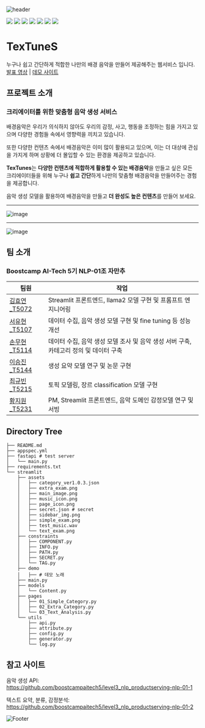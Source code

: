 ![header](https://capsule-render.vercel.app/api?type=waving&color=gradient&customColorList=1&height=250&section=header&text=TexTuneS%20:%20Make%20Your%20Creative%20Music&fontSize=40)

<img src="https://img.shields.io/badge/python-3776AB?style=for-the-badge&logo=python&logoColor=white"> <img src="https://img.shields.io/badge/amazonaws-232F3E?style=for-the-badge&logo=amazonaws&logoColor=white"> 
<img src="https://img.shields.io/badge/pytorch-EE4C2C?style=for-the-badge&logo=pytorch&logoColor=white">
<img src="https://img.shields.io/badge/streamlit-FF4B4B?style=for-the-badge&logo=streamlit&logoColor=white">
<img src="https://img.shields.io/badge/fastapi-009688?style=for-the-badge&logo=fastapi&logoColor=white">
<img src="https://img.shields.io/badge/githubactions-2088FF?style=for-the-badge&logo=githubactions&logoColor=white">
<img src="https://img.shields.io/badge/transformers-FFFF33?style=for-the-badge">

# TexTuneS
누구나 쉽고 간단하게 적합한 나만의 배경 음악을 만들어 제공해주는 웹서비스 입니다.  
[발표 영상](https://youtu.be/LWodtP5Kh6Q) | 
[데모 사이트](http://101.101.209.53:30007/)  


## 프로젝트 소개
### 크리에이터를 위한 맞춤형 음악 생성 서비스

배경음악은 우리가 의식하지 않아도 우리의 감정, 사고, 행동을 조정하는 힘을 가지고 있으며 다양한 경험들 속에서 영향력을 끼치고 있습니다.

또한 다양한 컨텐츠 속에서 배경음악은 이미 많이 활용되고 있으며, 이는 더 대상에 관심을 가지게 하며 상황에 더 몰입할 수 있는 환경을 제공하고 있습니다.

**TexTunes**는 **다양한 컨텐츠에 적합하게 활용할 수 있는 배경음악**을 만들고 싶은 모든 크리에이터들을 위해 누구나 **쉽고** **간단**하게 나만의 맞춤형 배경음악을 만들어주는 경험을 제공합니다.

음악 생성 모델을 활용하여 배경음악을 만들고 **더 완성도 높은 컨텐츠**를 만들어 보세요.

---
![image](https://github.com/boostcampaitech5/level3_nlp_finalproject-nlp-01/assets/39620398/53dcb7bf-9308-46ef-bb87-084f4311b2a8)

---

![image](https://github.com/boostcampaitech5/level3_nlp_finalproject-nlp-01/assets/39620398/1dc68299-3c37-4bc4-87ff-757204d54776)


## 팀 소개
### Boostcamp AI-Tech 5기 NLP-01조 자만추
| 팀원| 작업|
| --- | --- |
| [김효연_T5072](https://github.com/Broco98) | Streamlit 프론트엔드, llama2 모델 구현 및 프롬프트 엔지니어링 |
| [서유현_T5107](https://github.com/a-Tachyon) | 데이터 수집, 음악 생성 모델 구현 및 fine tuning 등 성능 개선 |
| [손무현_T5114](https://github.com/MuHyeonSon) | 데이터 수집, 음악 생성 모델 조사 및 음악 생성 서버 구축, 카테고리 정의 및 데이터 구축  |
| [이승진_T5144](https://github.com/MonteCarlolee) | 생성 요약 모델 연구 및 논문 구현 |
| [최규빈_T5215](https://github.com/gyubinc) | 토픽 모델링, 장르 classification 모델 구현 |
| [황지원_T5231](https://github.com/Jiwonii97) | PM, Streamlit 프론트엔드, 음악 도메인 감정모델 연구 및 서빙 |

## Directory Tree
```
├── README.md
├── appspec.yml
├── fastapi # test server
│   └── main.py
├── requirements.txt
└── streamlit
    ├── assets
    │   ├── category_ver1.0.3.json
    │   ├── extra_exam.png
    │   ├── main_image.png
    │   ├── music_icon.png
    │   ├── page_icon.png
    │   ├── secret.json # secret
    │   ├── sidebar_img.png
    │   ├── simple_exam.png
    │   ├── test_music.wav
    │   └── text_exam.png
    ├── constraints
    │   ├── COMPONENT.py
    │   ├── INFO.py
    │   ├── PATH.py
    │   ├── SECRET.py
    │   └── TAG.py
    ├── demo
    │   ├── # 데모 노래
    ├── main.py
    ├── models
    │   └── Content.py
    ├── pages
    │   ├── 01_Simple_Category.py
    │   ├── 02_Extra_Category.py
    │   └── 03_Text_Analysis.py
    └── utils
        ├── api.py
        ├── attribute.py
        ├── config.py
        ├── generator.py
        └── log.py
```
## 참고 사이트

음악 생성 API: <https://github.com/boostcampaitech5/level3_nlp_productserving-nlp-01-1>


텍스트 요약, 분류, 감정분석: <https://github.com/boostcampaitech5/level3_nlp_productserving-nlp-01-2>

![Footer](https://capsule-render.vercel.app/api?type=waving&color=gradient&customColorList=1&height=200&section=footer)
